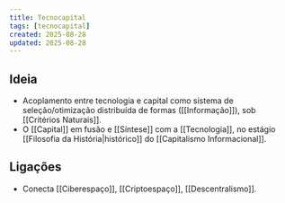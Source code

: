 ```yaml
---
title: Tecnocapital
tags: [tecnocapital]
created: 2025-08-28
updated: 2025-08-28
---
```


## Ideia
- Acoplamento entre tecnologia e capital como sistema de seleção/otimização distribuída de formas ([[Informação]]), sob [[Critérios Naturais]].
- O [[Capital]] em fusão e [[Síntese]] com a [[Tecnologia]], no estágio [[Filosofia da História|histórico]] do [[Capitalismo Informacional]].

## Ligações
- Conecta [[Ciberespaço]], [[Criptoespaço]], [[Descentralismo]].

